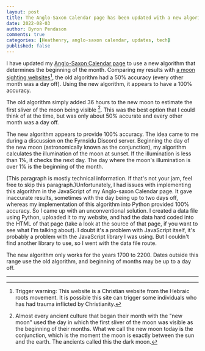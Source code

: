 ```yaml
---
layout: post
title: The Anglo-Saxon Calendar page has been updated with a new algorithm
date: 2022-08-03
author: Byron Pendason
comments: true
categories: [Heathenry, anglo-saxon calendar, updates, tech]
published: false
---
```


I have updated my [Anglo-Saxon Calendar page](https://www.minewyrtruman.com/anglosaxoncalendar) to use a new algorithm that determines the beginning of the month. Comparing my results with [a moon sighting websites](https://yrm.org/new-moon-network/)[^1], the old algorithm had a 50% accuracy (every other month was a day off). Using the new algorithm, it appears to have a 100% accuracy. 

The old algorithm simply added 36 hours to the new moon to estimate the first sliver of the moon being visible [^2]. This was the best option that I could think of at the time, but was only about 50% accurate and every other month was a day off.

The new algorithm appears to provide 100% accuracy. The idea came to me during a discussion on the Fyrnsidu Discord server. Beginning the day of the new moon (astronomically known as the conjunction), my algorithm calculates the illumination of the moon at sunset. If the illumination is less than 1%, it checks the next day. The day where the moon's illumination is over 1% is the beginning of the month.

(This paragraph is mostly technical information. If that's not your jam, feel free to skip this paragraph.)Unfortunately, I had issues with implementing this algorithm in the JavaScript of my Anglo-saxon Calendar page. It gave inaccurate results, sometimes with the day being up to two days off, whereas my implementation of this algorithm into Python provided 100% accuracy. So I came up with an unconventional solution. I created a data file using Python, uploaded it to my website, and had the data hard coded into the HTML of that page (take a look at the source of that page, if you want to see what I'm talking about). I doubt it's a problem with JavaScript itself, it's probably a problem with the JavaScript library I was using. But I couldn't find another library to use, so I went with the data file route.

The new algorithm only works for the years 1700 to 2200. Dates outside this range use the old algorithm, and beginning of months may be up to a day off.

* * *

[^1]: Trigger warning: This website is a Christian website from the Hebraic roots movement. It is possible this site can trigger some individuals who has had trauma inflicted by Christianity.

[^2]: Almost every ancient culture that began their month with the "new moon" used the day in which the first sliver of the moon was visible as the beginning of their months. What we call the new moon today is the conjunction, which is the moment the moon is exactly between the sun and the earth. The ancients called this the dark moon.
